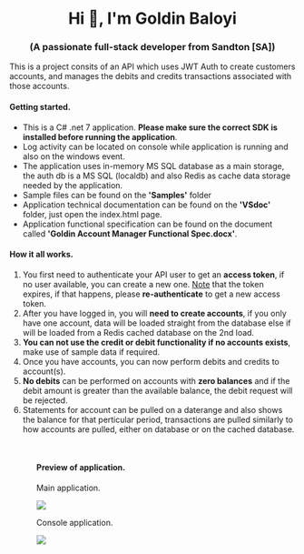 ﻿<h1 align="center">Hi 👋, I'm Goldin Baloyi</h1>
<h3 align="center">(A passionate full-stack developer from Sandton [SA])</h3>
<p>This is a project consits of an API which uses JWT Auth to create customers accounts, and manages the debits and credits transactions associated with those accounts.</P>
<h4>Getting started.</h4>
<ul>
<li>This is a C# .net 7 application. <b>Please make sure the correct SDK is installed before running the application</b>.</li>
 <li>Log activity can be located on console while application is running and also on the windows event.</li>
  <li>The application uses in-memory MS SQL database as a main storage, the auth db is a MS SQL (localdb) and also Redis as cache data storage needed by the application.</li>
  <li>Sample files can be found on the <b>'Samples'</b> folder</>
  <li>Application technical documentation can be found on the <b>'VSdoc'</b> folder, just open the index.html page.</>
  <li>Application functional specification can be found on the document called <b>'Goldin Account Manager Functional Spec.docx'</b>.</>
</ul>
<h4>How it all works.</h4>
<ol>
<li>You first need to authenticate your API user to get an <b>access token</b>, if no user available, you can create a new one. <u>Note</u> that the token expires, if that happens, please <b>re-authenticate</b> to get a new access token.</li>
<li>After you have logged in, you will <b>need to create accounts</b>, if you only have one account, data will be loaded straight from the database else if will be loaded from a Redis cached database on the 2nd load.</li>
<li><b>You can not use the credit or debit functionality if no accounts exists</b>, make use of sample data if required.</li>
<li>Once you have accounts, you can now perform debits and credits to account(s).</li>
<li><b>No debits</b> can be performed on accounts with <b>zero balances</b> and if the debit amount is greater than the available balance, the debit request will be rejected.</li>
<li>Statements for account can be pulled on a daterange and also shows the balance for that perticular period, transactions are pulled similarly to how accounts are pulled, either on database or on the cached database.</li>
<ol>
<br/>
<h4>Preview of application.</h4>
<p>Main application.</p>

![](https://github.com/Goldin123/images/assets/17449653/c275f198-1c04-48c7-99b8-5a347f5cc364)

<p>Console application.</p>

![](https://github.com/Goldin123/images/assets/17449653/0e8857e6-b1ed-4080-9383-25e46ef78afe)
